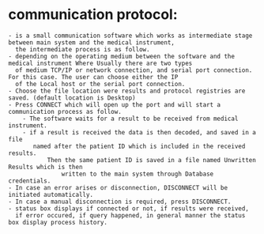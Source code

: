 # communication protocol:
	- is a small communication software which works as intermediate stage between main system and the medical instrument,
	  the intermediate process is as follow.
	- depending on the operating medium between the software and the medical instrument Where Usually there are two types
	  of medium TCP/IP or network connection, and serial port connection. For this case. The user can choose either the IP
	  of the Local host or the serial port connection.
	- Choose the file location were results and protocol registries are saved. (default location is Desktop)
	- Press CONNECT which will open up the port and will start a communication process as follow.
		- The software waits for a result to be received from medical instrument.
		- if a result is received the data is then decoded, and saved in a file
		   named after the patient ID which is included in the received results.
        	   Then the same patient ID is saved in a file named Unwritten Results which is then
                   written to the main system through Database credentials.
	- In case an error arises or disconnection, DISCONNECT will be initiated automatically.
	- In case a manual disconnection is required, press DISCONNECT.
	- status box displays if connected or not, if results were received,
	  if error occured, if query happened, in general manner the status box display process history.
